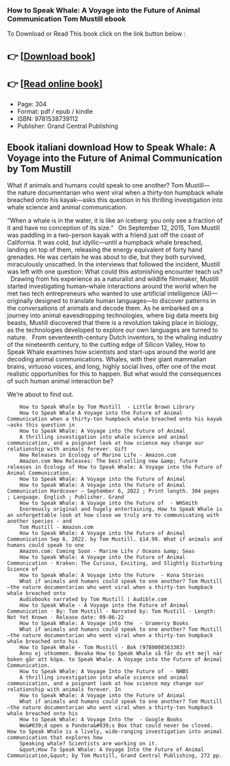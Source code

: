 ### How to Speak Whale: A Voyage into the Future of Animal Communication Tom Mustill ebook

To Download or Read This book click on the link button below :

## 👉  [**[Download book](http://filesbooks.info/download.php?group=book&from=github.com&id=644290&lnk=1063 "Download book")**]

## 👉  [**[Read online book](http://filesbooks.info/download.php?group=book&from=github.com&id=644290&lnk=1063 "Read online book")**]


* Page: 304
* Format: pdf / epub / kindle
* ISBN: 9781538739112
* Publisher: Grand Central Publishing



## Ebook italiani download How to Speak Whale: A Voyage into the Future of Animal Communication by Tom Mustill



What if animals and humans could speak to one another? Tom Mustill—the nature documentarian who went viral when a thirty‑ton humpback whale breached onto his kayak—asks this question in his thrilling investigation into whale science and animal communication.

“When a whale is in the water, it is like an iceberg: you only see a fraction of it and have no conception of its size.”
  
 On September 12, 2015, Tom Mustill was paddling in a two-person kayak with a friend just off the coast of California. It was cold, but idyllic—until a humpback whale breached, landing on top of them, releasing the energy equivalent of forty hand grenades. He was certain he was about to die, but they both survived, miraculously unscathed. In the interviews that followed the incident, Mustill was left with one question: What could this astonishing encounter teach us?
  
 Drawing from his experience as a naturalist and wildlife filmmaker, Mustill started investigating human–whale interactions around the world when he met two tech entrepreneurs who wanted to use artificial intelligence (AI)—originally designed to translate human languages—to discover patterns in the conversations of animals and decode them. As he embarked on a journey into animal eavesdropping technologies, where big data meets big beasts, Mustill discovered that there is a revolution taking place in biology, as the technologies developed to explore our own languages are turned to nature.
  
 From seventeenth-century Dutch inventors, to the whaling industry of the nineteenth century, to the cutting edge of Silicon Valley, How to Speak Whale examines how scientists and start-ups around the world are decoding animal communications. Whales, with their giant mammalian brains, virtuoso voices, and long, highly social lives, offer one of the most realistic opportunities for this to happen. But what would the consequences of such human animal interaction be?

 We’re about to find out.


        How to Speak Whale by Tom Mustill  - Little Brown Library
        How to Speak Whale A Voyage into the Future of Animal Communication when a thirty‑ton humpback whale breached onto his kayak—asks this question in 
        How to Speak Whale: A Voyage into the Future of Animal
        A thrilling investigation into whale science and animal communication, and a poignant look at how science may change our relationship with animals forever. Gift 
        New Releases in Ecology of Marine Life - Amazon.com
        Amazon.com New Releases: The best-selling new &amp; future releases in Ecology of How to Speak Whale: A Voyage into the Future of Animal Communication.
        How to Speak Whale: A Voyage into the Future of Animal
        How to Speak Whale: A Voyage into the Future of Animal Communication Hardcover – September 6, 2022 ; Print length. 304 pages ; Language. English ; Publisher. Grand 
        How to Speak Whale: A Voyage into the Future of  - WHSmith
        Enormously original and hugely entertaining, How to Speak Whale is an unforgettable look at how close we truly are to communicating with another species - and 
        Tom Mustill - Amazon.com
        How to Speak Whale: A Voyage into the Future of Animal Communication Sep 6, 2022. by Tom Mustill. $14.99. What if animals and humans could speak to one 
        Amazon.com: Coming Soon - Marine Life / Oceans &amp; Seas
        How to Speak Whale: A Voyage into the Future of Animal Communication · Kraken: The Curious, Exciting, and Slightly Disturbing Science of 
        How to Speak Whale: A Voyage into the Future  - Kona Stories
        What if animals and humans could speak to one another? Tom Mustill—the nature documentarian who went viral when a thirty‑ton humpback whale breached onto 
        Audiobooks narrated by Tom Mustill | Audible.com
        How to Speak Whale · A Voyage into the Future of Animal Communication · By: Tom Mustill · Narrated by: Tom Mustill · Length: Not Yet Known · Release date: 09-06-22 
        How to Speak Whale: A Voyage into the  - Gramercy Books
        What if animals and humans could speak to one another? Tom Mustill—the nature documentarian who went viral when a thirty‑ton humpback whale breached onto his 
        How to Speak Whale - Tom Mustill - Bok (9780008363383)
        Ännu ej utkommen. Bevaka How to Speak Whale så får du ett mejl när boken går att köpa. to Speak Whale. A Voyage into the Future of Animal Communication.
        How to Speak Whale: A Voyage Into the Future of  - NHBS
        A thrilling investigation into whale science and animal communication, and a poignant look at how science may change our relationship with animals forever. In 
        How to Speak Whale: A Voyage into the Future of Animal
        What if animals and humans could speak to one another? Tom Mustill—the nature documentarian who went viral when a thirty‑ton humpback whale breached onto his 
        How to Speak Whale: A Voyage Into the  - Google Books
        We&#039;d open a Pandora&#039;s Box that could never be closed. How to Speak Whale is a lively, wide-ranging investigation into animal communication that explores how 
        Speaking whale? Scientists are working on it.
        &quot;How To Speak Whale: A Voyage Into the Future of Animal Communication,&quot; by Tom Mustill, Grand Central Publishing, 272 pp.
    





